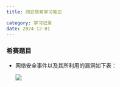 ```yaml
---
title: 网安软考学习笔记

category: 学习记录
date: 2024-12-01
---
```


### 希赛题目

- 网络安全事件以及其所利用的漏洞如下表：
  
  ![](https://img.kuaiwenyun.com/images/shiti/2024-11/161/j6xHpWGLaT.png)